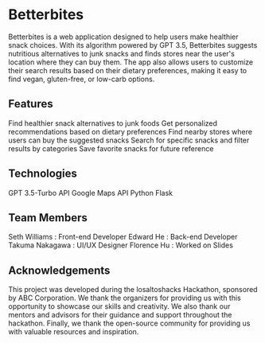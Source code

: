 # Betterbites

Betterbites is a web application designed to help users make healthier snack choices. With its algorithm powered by GPT 3.5, Betterbites suggests nutritious alternatives to junk snacks and finds stores near the user's location where they can buy them. The app also allows users to customize their search results based on their dietary preferences, making it easy to find vegan, gluten-free, or low-carb options.

## Features

Find healthier snack alternatives to junk foods
Get personalized recommendations based on dietary preferences
Find nearby stores where users can buy the suggested snacks
Search for specific snacks and filter results by categories
Save favorite snacks for future reference

## Technologies

GPT 3.5-Turbo API
Google Maps API
Python
Flask

## Team Members

Seth Williams : Front-end Developer
Edward He : Back-end Developer
Takuma Nakagawa : UI/UX Designer
Florence Hu : Worked on Slides

## Acknowledgements

This project was developed during the losaltoshacks Hackathon, sponsored by ABC Corporation. We thank the organizers for providing us with this opportunity to showcase our skills and creativity. We also thank our mentors and advisors for their guidance and support throughout the hackathon. Finally, we thank the open-source community for providing us with valuable resources and inspiration.
